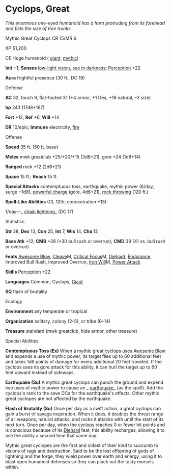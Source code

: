 # Cyclops, Great

_This enormous one-eyed humanoid has a horn protruding from its forehead and fists the size of tree trunks._

Mythic Great Cyclops CR 15/MR 6

XP 51,200

CE Huge humanoid ( [giant](/pathfinderRPG/prd/monsters/creatureTypes.html#_giant-subtype), [mythic](/pathfinderRPG/prd/mythicAdventures/mythicMonsters.html#_mythic-subtype))

**Init** +1; **Senses** [low-light vision](/pathfinderRPG/prd/monsters/universalMonsterRules.html#_low-light-vision), [see in darkness](/pathfinderRPG/prd/monsters/universalMonsterRules.html#_see-in-darkness); [Perception](/pathfinderRPG/prd/skills/perception.html#_perception) +22

**Aura** frightful presence (30 ft., DC 19)

Defense

**AC** 32, touch 9, flat-footed 31 (+4 armor, +1 Dex, +19 natural, –2 size)

**hp** 243 (17d8+167)

**Fort** +12, **Ref** +6, **Will** +14

**DR** 10/epic; **Immune** electricity, [fire](/pathfinderRPG/prd/monsters/creatureTypes.html#_fire-subtype)

Offense

**Speed** 35 ft. (50 ft. base)

**Melee** mwk greatclub +25/+20/+15 (3d8+21), gore +24 (1d8+14)

**Ranged** rock +12 (2d6+21)

**Space** 15 ft.; **Reach** 15 ft.

**Special Attacks** contemptuous toss, earthquake, mythic power (6/day, surge +1d8), [powerful charge](/pathfinderRPG/prd/monsters/universalMonsterRules.html#_powerful-charge) (gore, 4d6+21), [rock throwing](/pathfinderRPG/prd/monsters/universalMonsterRules.html#_rock-throwing) (120 ft.)

**Spell-Like Abilities** (CL 12th; concentration +13)

1/day—_ [chain lightning](/pathfinderRPG/prd/spells/chainLightning.html#_chain-lightning)_ (DC 17)

Statistics

**Str** 38, **Dex** 13, **Con** 25, **Int** 7, **Wis** 14, **Cha** 12

**Base Atk** +12; **CMB** +28 (+30 bull rush or overrun); **CMD** 39 (41 vs. bull rush or overrun)

**Feats** [Awesome Blow](/pathfinderRPG/prd/monsters/monsterFeats.html#_awesome-blow), [Cleave](/pathfinderRPG/prd/mythicAdventures/mythicFeats.html#_cleave-mythic)M, [Critical Focus](/pathfinderRPG/prd/mythicAdventures/mythicFeats.html#_critical-focus-mythic)M, [Diehard](/pathfinderRPG/prd/feats.html#_diehard), [Endurance](/pathfinderRPG/prd/feats.html#_endurance), Improved Bull Rush, Improved Overrun, [Iron Will](/pathfinderRPG/prd/mythicAdventures/mythicFeats.html#_iron-will-mythic)M, [Power Attack](/pathfinderRPG/prd/feats.html#_power-attack)

**Skills** [Perception](/pathfinderRPG/prd/skills/perception.html#_perception) +22

**Languages** Common, Cyclops, [Giant](/pathfinderRPG/prd/monsters/creatureTypes.html#_giant-subtype)

**SQ** flash of brutality

Ecology

**Environment** any temperate or tropical

**Organization** solitary, colony (2–5), or tribe (6–14)

**Treasure** standard (mwk greatclub, hide armor, other treasure)

Special Abilities

**Contemptuous Toss (Ex)** When a mythic great cyclops uses [Awesome Blow](/pathfinderRPG/prd/monsters/monsterFeats.html#_awesome-blow) and expends a use of mythic power, its target flies up to 60 additional feet and takes 1d6 points of damage for every additional 20 feet traveled. If the cyclops uses its gore attack for this ability, it can hurl the target up to 60 feet upward instead of sideways.

**Earthquake (Su)** A mythic great cyclops can punch the ground and expend two uses of mythic power to cause an _ [earthquake](/pathfinderRPG/prd/spells/earthquake.html#_earthquake)_ (as the spell). Add the cyclops's rank to the save DCs for the earthquake's effects. Other mythic great cyclopes are not affected by the earthquake.

**Flash of Brutality (Su)** Once per day as a swift action, a great cyclops can gain a burst of savage inspiration. When it does, it doubles the threat range of all weapons, natural attacks, and rocks it attacks with until the start of its next turn. Once per day, when the cyclops reaches 0 or fewer hit points and is conscious because of its [Diehard](/pathfinderRPG/prd/feats.html#_diehard) feat, this ability recharges, allowing it to use the ability a second time that same day.

Mythic great cyclopes are the first and oldest of their kind to succumb to visions of rage and destruction. Said to be the lost offspring of gods of lightning and the forge, they wield power over earth and energy, using it to blast open humanoid defenses so they can pluck out the tasty morsels within.

